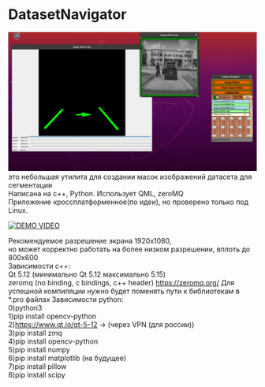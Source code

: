 # DatasetNavigator
![alt text](https://github.com/Pin80/DatasetNavigator2/blob/master/screenshot.png?raw=true)
это небольшая утилита для создании масок изображений датасета для сегментации  
Написана на c++, Python. Использует QML, zeroMQ   
Приложение кроссплатформенное(по идеи), но проверено только под Linux. 

[![DEMO VIDEO](https://rutube.ru/video/cd10fc06784e4c47be770fda2be78e9c/)](https://rutube.ru/video/cd10fc06784e4c47be770fda2be78e9c/)

Рекомендуемое разрешение экрана 1920х1080,   
но может корректно работать на более низком разрешении, вплоть до 800х600  
Зависимости c++:  
        Qt 5.12 (минимально Qt 5.12 максимально 5.15)  
        zeromq (no binding, c bindings, c++ header) https://zeromq.org/
        Для успешной компиляции нужно будет поменять пути к библиотекам в *.pro файлах
Зависимости python:  
    0)python3  
    1)pip install opencv-python  
    2)https://www.qt.io/qt-5-12 -> (через VPN (для россии))  
    3)pip install zmq  
    4)pip install opencv-python  
    5)pip install numpy  
    6)pip install matplotlib (на будущее)  
    7)pip install pillow  
    8)pip install scipy  
    
